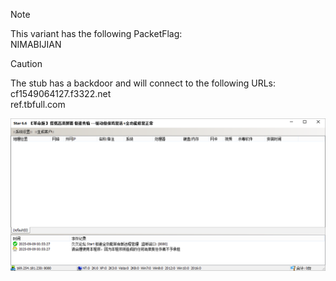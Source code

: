 > [!NOTE]  
> This variant has the following PacketFlag:  
> NIMABIJIAN  

> [!CAUTION]
> The stub has a backdoor and will connect to the following URLs:  
> cf1549064127.f3322.net  
> ref.tbfull.com  
  
![Screenshot](https://raw.githubusercontent.com/Cryakl/Ultimate-RAT-Collection/refs/heads/main/Sainbox/Star%206.6/Screenshot.png)
